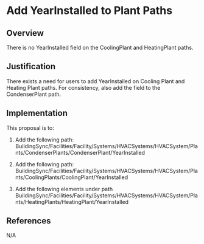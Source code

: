 # Add YearInstalled to Plant Paths

## Overview

There is no YearInstalled field on the CoolingPlant and HeatingPlant paths.

## Justification

There exists a need for users to add YearInstalled on Cooling Plant and Heating Plant paths. For consistency, also add the field to the CondenserPlant path.

## Implementation

This proposal is to:

1. Add the following path: BuildingSync/Facilities/Facility/Systems/HVACSystems/HVACSystem/Plants/CondenserPlants/CondenserPlant/YearInstalled

2. Add the following path: BuildingSync/Facilities/Facility/Systems/HVACSystems/HVACSystem/Plants/CoolingPlants/CoolingPlant/YearInstalled

3. Add the following elements under path BuildingSync/Facilities/Facility/Systems/HVACSystems/HVACSystem/Plants/HeatingPlants/HeatingPlant/YearInstalled

## References

N/A
